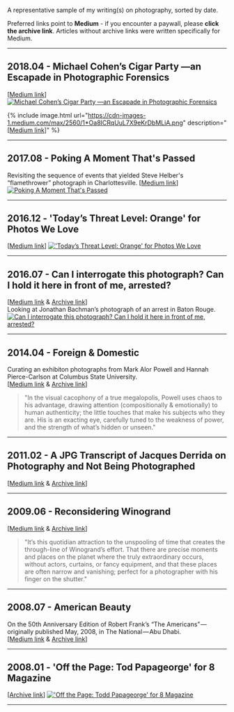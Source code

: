 A representative sample of my writing(s) on photography, sorted by date.

Preferred links point to **Medium** - if you encounter a paywall, please **click the archive link**. Articles without archive links were written specifically for Medium.

---

## 2018.04 - Michael Cohen’s Cigar Party —an Escapade in Photographic Forensics
[[Medium link](https://medium.com/@whileseated/michael-cohen-cigar-pictures-51807588b854)]
[![Michael Cohen’s Cigar Party —an Escapade in Photographic Forensics](https://cdn-images-1.medium.com/max/2560/1*Oa8ICRqUuL7X9eKrDbMLiA.png)](https://medium.com/@whileseated/michael-cohen-cigar-pictures-51807588b854)

{% include image.html url="https://cdn-images-1.medium.com/max/2560/1*Oa8ICRqUuL7X9eKrDbMLiA.png" description="[[Medium link](https://medium.com/@whileseated/michael-cohen-cigar-pictures-51807588b854)]" %}


---

## 2017.08 - Poking A Moment That's Passed
Revisiting the sequence of events that yielded Steve Helber's “flamethrower” photograph in Charlottesville.
[[Medium link](https://medium.com/@whileseated/poking-a-moment-thats-passed-e6f9a1cf164f)]
[![Poking A Moment That's Passed](https://cdn-images-1.medium.com/max/2000/1*monGuZK3QsRDpRVCG-qUsw.jpeg)](https://medium.com/@whileseated/poking-a-moment-thats-passed-e6f9a1cf164f)

---

## 2016.12 - 'Today’s Threat Level: Orange' for Photos We Love
[[Medium link](https://medium.com//@whileseated/todays-threat-level-orange-21b9f35b4cc0)]
[!['Today’s Threat Level: Orange' for Photos We Love](https://cdn-images-1.medium.com/max/1000/1*98H97XPw-Rx0S14x8iz5Jw.jpeg)](https://medium.com//@whileseated/todays-threat-level-orange-21b9f35b4cc0)

---

## 2016.07 - Can I interrogate this photograph? Can I hold it here in front of me, arrested?
[[Medium link](https://medium.com/@whileseated/can-i-interrogate-this-photograph-can-i-hold-it-here-in-front-of-me-arrested-62f81d0235fb) & [Archive link](2016_Can-I-interrogate-this-photograph-Can-I-hold-it-here-in-front-of-me-arrested.md)]  
Looking at Jonathan Bachman’s photograph of an arrest in Baton Rouge.  
[![Can I interrogate this photograph? Can I hold it here in front of me, arrested?](https://cdn-images-1.medium.com/max/1600/1*q8BNLf2ykX41fyr5OkL5qQ.png)](https://medium.com/@whileseated/can-i-interrogate-this-photograph-can-i-hold-it-here-in-front-of-me-arrested-62f81d0235fb)

---

## 2014.04 - Foreign & Domestic
Curating an exhibiton photographs from Mark Alor Powell and Hannah Pierce-Carlson at Columbus State University.  
[[Medium link](https://medium.com/@whileseated/foreign-domestic-photographs-from-mark-alor-powell-and-hannah-pierce-carlson-76bf28cb2f8f) & [Archive link](2014_Foreign-Domestic.md)]  
> "In the visual cacophony of a true megalopolis, Powell uses chaos to his advantage, drawing attention (compositionally & emotionally) to human authenticity; the little touches that make his subjects who they are. His is an exacting eye, carefully tuned to the weakness of power, and the strength of what’s hidden or unseen."  

---

## 2011.02 - A JPG Transcript of Jacques Derrida on Photography and Not Being Photographed  
[[Medium link](https://medium.com/@whileseated/a-jpg-transcript-of-jacques-derrida-on-photography-and-not-being-photographed-64f22bbac06c) & [Archive link](2011_A-JPG-Transcript-of-Jacques-Derrida-on-Photography-and-Not-Being-Photographed.md)]  

---

## 2009.06 - Reconsidering Winogrand  
[[Medium link](https://medium.com/@whileseated/reconsidering-winogrand-5b4b22f977a2) & [Archive link](2009_Reconsidering-Winogrand.md)]  
> "It’s this quotidian attraction to the unspooling of time that creates the through-line of Winogrand’s effort. That there are precise moments and places on the planet where the truly extraordinary occurs, without actors, curtains, or fancy equipment, and that these places are often narrow and vanishing; perfect for a photographer with his finger on the shutter."  

---

## 2008.07 - American Beauty  
On the 50th Anniversary Edition of Robert Frank’s “The Americans” — originally published May, 2008, in The National — Abu Dhabi.  
[[Medium link](https://medium.com/@whileseated/american-beauty-23a49eb042cb) & [Archive link](2008_American-Beauty.md)]  

---

## 2008.01 - 'Off the Page: Tod Papageorge' for 8 Magazine
[[Archive link](2008_Off-the-Page-Tod-Papageorge.md)]
[!['Off the Page: Todd Papageorge' for 8 Magazine](https://cdn-images-1.medium.com/max/1400/1*7q7adUBxxs9qDTAmYTi0wA.jpeg)](2008_Off-the-Page-Tod-Papageorge.md)

---
